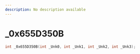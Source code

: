 ```yaml
---
description: No description available 
---
```


# _0x655D350B

```cpp
int _0x655D350B(int _Unk0, int _Unk1, int _Unk2, int _Unk3);
```